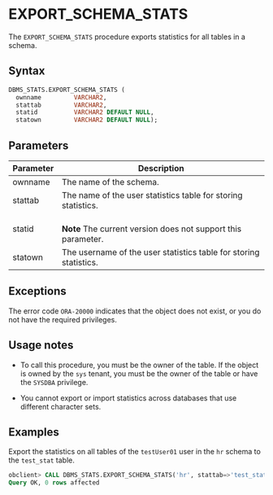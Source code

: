 # EXPORT_SCHEMA_STATS

The `EXPORT_SCHEMA_STATS` procedure exports statistics for all tables in a schema.

## Syntax

```sql
DBMS_STATS.EXPORT_SCHEMA_STATS (
  ownname         VARCHAR2,
  stattab         VARCHAR2,
  statid          VARCHAR2 DEFAULT NULL,
  statown         VARCHAR2 DEFAULT NULL);
```

## Parameters

| Parameter | Description                                                            |
|-----------|------------------------------------------------------------------------|
| ownname   | The name of the schema.                                                |
| stattab   | The name of the user statistics table for storing statistics.          |
| statid    | <br>**Note** The current version does not support this parameter.</br> |
| statown   | The username of the user statistics table for storing statistics.      |


## Exceptions

The error code `ORA-20000` indicates that the object does not exist, or you do not have the required privileges.

## Usage notes

* To call this procedure, you must be the owner of the table. If the object is owned by the `sys` tenant, you must be the owner of the table or have the `SYSDBA` privilege.

* You cannot export or import statistics across databases that use different character sets.

## Examples

Export the statistics on all tables of the `testUser01` user in the `hr` schema to the `test_stat` table.

```sql
obclient> CALL DBMS_STATS.EXPORT_SCHEMA_STATS('hr', stattab=>'test_stat', statown=>'testUser01');
Query OK, 0 rows affected
```
